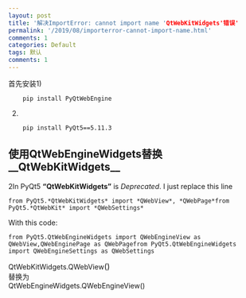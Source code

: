 ```yaml
---
layout: post
title: '解决ImportError: cannot import name 'QtWebKitWidgets'错误'
permalink: '/2019/08/importerror-cannot-import-name.html'
comments: 1
categories: Default
tags: 默认
comments: 1
---
```

首先安装1)

<pre class="wp-block-code"><code>    pip install PyQtWebEngine</code></pre>

2)

<pre class="wp-block-code"><code>    pip install PyQt5==5.11.3</code></pre>

## 使用QtWebEngineWidgets替换__QtWebKitWidgets__

2In PyQt5&nbsp;__“QtWebKitWidgets”__&nbsp;is&nbsp;_Deprecated_. I just replace this line

<pre class="wp-block-code"><code>from PyQt5.*QtWebKitWidgets* import *QWebView*, *QWebPage*from PyQt5.*QtWebKit* import *QWebSettings*</code></pre>

With this code:

<pre class="wp-block-code"><code>from PyQt5.QtWebEngineWidgets import QWebEngineView as QWebView,QWebEnginePage as QWebPagefrom PyQt5.QtWebEngineWidgets import QWebEngineSettings as QWebSettings</code></pre>

<div><div><div><div>QtWebKitWidgets.QWebView<span style="font-size: 1rem;">()</span></div></div></div><div>替换为</div><div>QtWebEngineWidgets.QWebEngineView()</div></div>